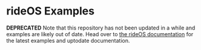 # rideOS Examples

**DEPRECATED** Note that this repository has not been updated in a while and examples are likely out of date. Head over to [the rideOS documentation](https://docs.rideos.ai/) for the latest examples and uptodate documentation.
